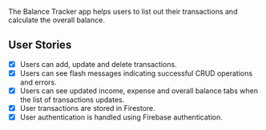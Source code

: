 The Balance Tracker app helps users to list out their transactions and calculate the overall balance.

## User Stories

- [x] Users can add, update and delete transactions.
- [x] Users can see flash messages indicating successful CRUD operations and errors.
- [x] Users can see updated income, expense and overall balance tabs when the list of transactions updates.
- [x] User transactions are stored in Firestore.
- [x] User authentication is handled using Firebase authentication.
